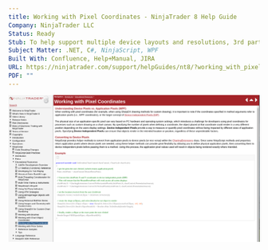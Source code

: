```yaml
---
title: Working with Pixel Coordinates - NinjaTrader 8 Help Guide
Company: NinjaTrader LLC
Status: Ready
Stub: To help support multiple device layouts and resolutions, 3rd party developers needed to beware of the discrepancies that can occur between pixels and devices, as well as how to correct and prevent these issues from arising.
Subject Matter: .NET, C#, NinjaScript, WPF
Built With: Confluence, Help+Manual, JIRA
URL: https://ninjatrader.com/support/helpGuides/nt8/?working_with_pixel_coordinates.htm
PDF: ""
---
```

![alt text](./img/pixels.png)
